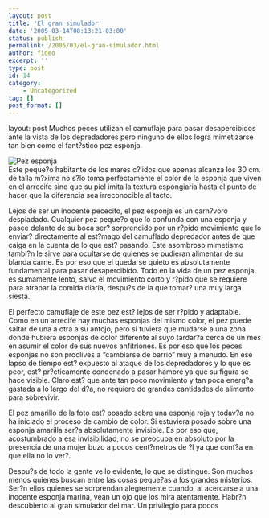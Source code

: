 ```yaml
---
layout: post
title: 'El gran simulador'
date: '2005-03-14T08:13:21-03:00'
status: publish
permalink: /2005/03/el-gran-simulador.html
author: fideo
excerpt: ''
type: post
id: 14
category:
    - Uncategorized
tag: []
post_format: []
---
```

layout: post
Muchos peces utilizan el camuflaje para pasar desapercibidos ante la vista de los depredadores pero ninguno de ellos logra mimetizarse tan bien como el fant?stico pez esponja.  
  
![Pez esponja](http://www.federicomazzei.com.ar/images/wordpress/esponjapez.jpg)  
Este peque?o habitante de los mares c?lidos que apenas alcanza los 30 cm. de talla m?xima no s?lo toma perfectamente el color de la esponja que viven en el arrecife sino que su piel imita la textura espongiaria hasta el punto de hacer que la diferencia sea irreconocible al tacto.

Lejos de ser un inocente pececito, el pez esponja es un carn?voro despiadado. Cualquier pez peque?o que lo confunda con una esponja y pasee delante de su boca ser? sorprendido por un r?pido movimiento que lo enviar? directamente al est?mago del camuflado depredador antes de que caiga en la cuenta de lo que est? pasando. Este asombroso mimetismo tambi?n le sirve para ocultarse de quienes se pudieran alimentar de su blanda carne. Es por eso que el quedarse quieto es absolutamente fundamental para pasar desapercibido. Todo en la vida de un pez esponja es sumamente lento, salvo el movimiento corto y r?pido que se requiere para atrapar la comida diaria, despu?s de la que tomar? una muy larga siesta.

El perfecto camuflaje de este pez est? lejos de ser r?pido y adaptable. Como en un arrecife hay muchas esponjas del mismo color, el pez puede saltar de una a otra a su antojo, pero si tuviera que mudarse a una zona donde hubiera esponjas de color diferente al suyo tardar?a cerca de un mes en asumir el color de sus nuevos anfitriones. Es por eso que los peces esponjas no son proclives a “cambiarse de barrio” muy a menudo. En ese lapso de tiempo est? expuesto al ataque de los depredadores y lo que es peor, est? pr?cticamente condenado a pasar hambre ya que su figura se hace visible. Claro est? que ante tan poco movimiento y tan poca energ?a gastada a lo largo del d?a, no requiere de grandes cantidades de alimento para sobrevivir.

El pez amarillo de la foto est? posado sobre una esponja roja y todav?a no ha iniciado el proceso de cambio de color. Si estuviera posado sobre una esponja amarilla ser?a absolutamente invisible. Es por eso que, acostumbrado a esa invisibilidad, no se preocupa en absoluto por la presencia de una mujer buzo a pocos cent?metros de ?l ya que conf?a en que ella no lo ver?.

Despu?s de todo la gente ve lo evidente, lo que se distingue. Son muchos menos quienes buscan entre las cosas peque?as a los grandes misterios. Ser?n ellos quienes se sorprendan alegremente cuando, al acercarse a una inocente esponja marina, vean un ojo que los mira atentamente. Habr?n descubierto al gran simulador del mar. Un privilegio para pocos